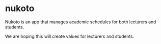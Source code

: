 # nukoto
Nukoto is an app that manages academic schedules for both lecturers and students. 

We are hoping this will create values for lecturers and students.
